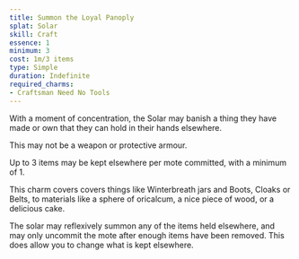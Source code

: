 ```yaml
---
title: Summon the Loyal Panoply
splat: Solar
skill: Craft
essence: 1
minimum: 3
cost: 1m/3 items
type: Simple
duration: Indefinite
required_charms:
- Craftsman Need No Tools
---
```


With a moment of concentration, the Solar may banish a thing they have made or own that they can hold in their hands elsewhere.

This may not be a weapon or protective armour.

Up to 3 items may be kept elsewhere per mote committed, with a minimum of 1.

This charm covers covers things like Winterbreath jars and Boots, Cloaks or Belts, to materials like a sphere of oricalcum, a nice piece of wood, or a delicious cake.

The solar may reflexively summon any of the items held elsewhere, and may only uncommit the mote after enough items have been removed. This does allow you to change what is kept elsewhere.
